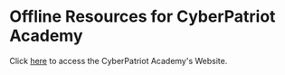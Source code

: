 # Offline Resources for CyberPatriot Academy

Click [here](https://cyberpatriotacademy.wordpress.com) to access the CyberPatriot Academy's Website.
